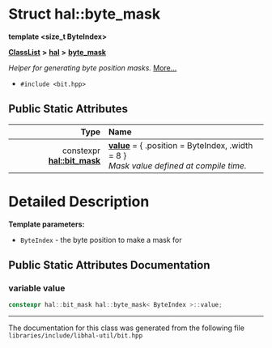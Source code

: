 

# Struct hal::byte\_mask

**template &lt;size\_t ByteIndex&gt;**



[**ClassList**](annotated.md) **>** [**hal**](namespacehal.md) **>** [**byte\_mask**](structhal_1_1byte__mask.md)



_Helper for generating byte position masks._ [More...](#detailed-description)

* `#include <bit.hpp>`























## Public Static Attributes

| Type | Name |
| ---: | :--- |
|  constexpr [**hal::bit\_mask**](structhal_1_1bit__mask.md) | [**value**](#variable-value)   = { .position = ByteIndex, .width = 8 }<br>_Mask value defined at compile time._  |










































# Detailed Description




**Template parameters:**


* `ByteIndex` - the byte position to make a mask for 




    
## Public Static Attributes Documentation




### variable value 

```C++
constexpr hal::bit_mask hal::byte_mask< ByteIndex >::value;
```




------------------------------
The documentation for this class was generated from the following file `libraries/include/libhal-util/bit.hpp`

